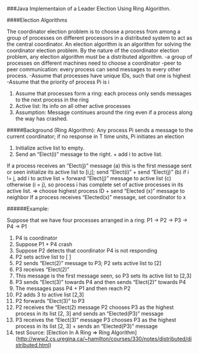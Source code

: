 ###Java Implementaion of a Leader Election Using Ring Algorithm. 


####Election Algorithms

The coordinator election problem is to choose a process from among a group of processes on different processors in a distributed system to act as the central coordinator.
An election algorithm is an algorithm for solving the coordinator election problem. By the nature of the coordinator election problem, any election algorithm must be a distributed algorithm.
 -a group of processes on different machines need to choose a coordinator
 -peer to peer communication: every process can send messages to every other process.
 -Assume that processes have unique IDs, such that one is highest
 -Assume that the priority of process Pi is i

1. Assume that processes form a ring: each process only sends messages to the next process in the ring
2. Active list: Its info on all other active processes
3. Assumption: Message continues around the ring even if a process along the way has crashed.
 
 
#####Background (Ring Algorithm):
Any process Pi sends a message to the current coordinator; if no response in T time units, Pi initiates an election
1. Initialize active list to empty.
2. Send an “Elect(i)” message to the right. + add i to active list.
 
If a process receives an “Elect(j)” message
  (a) this is the first message sent or seen
              initialize its active list to [i,j]; send “Elect(i)” + send “Elect(j)”
  (b) if i != j, add i to active list + forward “Elect(j)” message to active list
  (c) otherwise (i = j), so process i has complete set of active processes in its active list.
              => choose highest process ID + send “Elected (x)” message to neighbor
If a process receives “Elected(x)” message,
            set coordinator to x
           
######Example:
 
Suppose that we have four processes arranged in a ring:  P1 -> P2 -> P3 -> P4 -> P1
1. P4 is coordinator
2. Suppose P1 + P4 crash
3. Suppose P2 detects that coordinator P4 is not responding
4. P2 sets active list to [ ]
5. P2 sends “Elect(2)” message to P3; P2 sets active list to [2]
6. P3 receives “Elect(2)”
7. This message is the first message seen, so P3 sets its active list to [2,3]
8. P3 sends “Elect(3)” towards P4 and then sends “Elect(2)” towards P4
9. The messages pass P4 +  P1 and then reach P2
10. P2 adds 3 to active list [2,3]
11. P2 forwards “Elect(3)” to P3
12. P2 receives the “Elect(2) message
    P2 chooses P3 as the highest process in its list [2, 3] and sends an “Elected(P3)” message
13. P3 receives the “Elect(3)” message
    P3 chooses P3 as the highest process in its list [2, 3] + sends an “Elected(P3)” message
1. test
Source: [Election In A Ring => Ring Algorithm] (http://www2.cs.uregina.ca/~hamilton/courses/330/notes/distributed/distributed.html)
